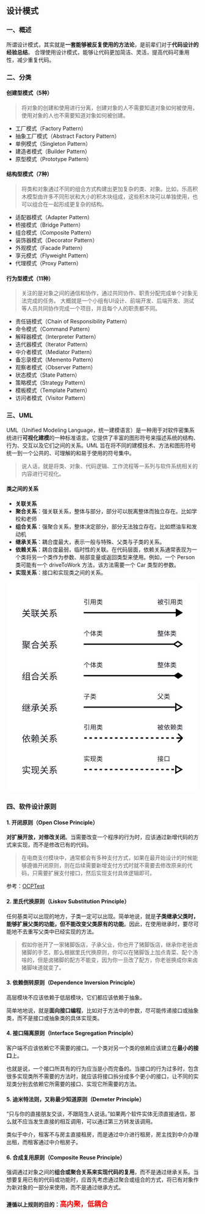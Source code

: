## 设计模式

### 一、概述
所谓设计模式，其实就是**一套能够被反复使用的方法论**，是前辈们对于**代码设计的经验总结**。
合理使用设计模式，能够让代码更加简洁、灵活，提高代码可重用性，减少重复代码。


### 二、分类
#### 创建型模式（5种）
> 将对象的创建和使用进行分离，创建对象的人不需要知道对象如何被使用，使用对象的人也不需要知道对象如何被创建。

- 工厂模式（Factory Pattern） 
- 抽象工厂模式（Abstract Factory Pattern） 
- 单例模式（Singleton Pattern） 
- 建造者模式（Builder Pattern） 
- 原型模式（Prototype Pattern）

#### 结构型模式（7种）
> 将类和对象通过不同的组合方式构建出更加复杂的类、对象。比如，乐高积木模型由许多不同形状和大小的积木块组成，这些积木块可以单独使用，也可以组合在一起形成更复杂的结构。

- 适配器模式（Adapter Pattern）
- 桥接模式（Bridge Pattern）
- 组合模式（Composite Pattern）
- 装饰器模式（Decorator Pattern）
- 外观模式（Facade Pattern）
- 享元模式（Flyweight Pattern）
- 代理模式（Proxy Pattern）


#### 行为型模式（11种）
> 关注的是对象之间的通信和协作，通过共同协作、职责分配完成单个对象无法完成的任务。 大概就是一个小组有UI设计、前端开发、后端开发、测试等人员共同协作完成一个项目，并且每个人的职责都不同。
- 责任链模式（Chain of Responsibility Pattern）
- 命令模式（Command Pattern）
- 解释器模式（Interpreter Pattern）
- 迭代器模式（Iterator Pattern）
- 中介者模式（Mediator Pattern）
- 备忘录模式（Memento Pattern）
- 观察者模式（Observer Pattern）
- 状态模式（State Pattern）
- 策略模式（Strategy Pattern）
- 模板模式（Template Pattern）
- 访问者模式（Visitor Pattern）

### 三、UML

UML（Unified Modeling Language，统一建模语言）是一种用于对软件密集系统进行**可视化建模**的一种标准语言。它提供了丰富的图形符号来描述系统的结构、行为、交互以及它们之间的关系。UML 旨在将不同的建模技术、方法和图形符号统一到一个公共的、可理解的和易于使用的符号集中。

> 说人话，就是将类、对象、代码逻辑、工作流程等一系列与软件系统相关的内容进行可视化。

#### 类之间的关系
- **关联关系**
- **聚合关系**：强关联关系，整体与部分，部分可以脱离整体而独立存在。比如学校和老师
- **组合关系**：强聚合关系，整体决定部分，部分无法独立存在。比如燃油车和发动机
- **继承关系**：耦合度最大，表示一般与特殊、父类与子类的关系。
- **依赖关系**：耦合度最弱，临时性的关联。在代码层面，依赖关系通常表现为一个类将另一个类作为参数、局部变量或返回类型来使用。例如，一个 Person 类可能有一个 driveToWork 方法，该方法需要一个 Car 类型的参数。
- **实现关系**：接口和实现类之间的关系。

![RelationshipsBetweenClasses.png](../imgs/RelationshipsBetweenClasses.png)

### 四、软件设计原则

#### 1. 开闭原则（Open Close Principle）

**对扩展开放，对修改关闭**。当需要改变一个程序的行为时，应该通过新增代码的方式来实现，而不是修改已有的代码。

> 在电商支付模块中，通常都会有多种支付方式，如果在最开始设计的时候能够遵循开闭原则，则在后续需要新增支付方式时就不需要去修改原来的代码，只需要扩展支付接口，然后实现支付具体逻辑即可。

参考：[OCPTest](../src/test/java/cn/regexp/coding/trainee/principles/OCPTest.java)

#### 2. 里氏代换原则（Liskov Substitution Principle）

任何基类可以出现的地方，子类一定可以出现。简单地说，就是**子类继承父类时，能够扩展父类的功能，但不能改变父类原有的功能**。因此，在使用继承时，要尽可能地不去重写父类中已经实现的方法。

> 假如你爸开了一家猪脚饭店，子承父业，你也开了猪脚饭店，继承你老爸卤猪脚的手艺，那么根据里氏代换原则，你可以在猪脚饭上加点青菜、配个汤啥的，但是卤猪脚的配方不能变，因为你一旦改了配方，你老爸换成你来卤猪脚味道就变了。

#### 3. 依赖倒转原则（Dependence Inversion Principle）

高层模块不应该依赖于低层模块，它们都应该依赖于抽象。

简单地地说，就是**面向接口编程**，比如对于方法中的参数，尽可能传递接口或抽象类，而不是接口或抽象类的具体实现类。

#### 4. 接口隔离原则（Interface Segregation Principle）

客户端不应该依赖它不需要的接口。一个类对另一个类的依赖应该建立在**最小的接口**上。

也就是说，一个接口所具有的行为应当是小而完备的。当接口的行为过多时，包含很多实现类所不需要的方法时，就应该将接口拆分成多个更小的接口，让不同的实现类分别去依赖它所需要的接口、实现它所需要的方法。

#### 5. 迪米特法则，又称最少知道原则（Demeter Principle）

“只与你的直接朋友交谈，不跟陌生人说话。”如果两个软件实体无须直接通信，那么就不应当发生直接的相互调用，可以通过第三方转发该调用。

类似于中介，租客不与房主直接租房，而是通过中介进行租房，房主找到中介办理出租，而租客通过中介租房子。

#### 6. 合成复用原则（Composite Reuse Principle）

强调通过对象之间的**组合或聚合关系来实现代码的复用**，而不是通过继承关系。当想要复用已有的代码或功能时，应首先考虑通过聚合或组合的方式，将已有对象作为新对象的一部分来使用，而不是通过继承方式。


#### 遵循以上规则的目的：<span style="color: red;font-size:18px">高内聚，低耦合</span>



